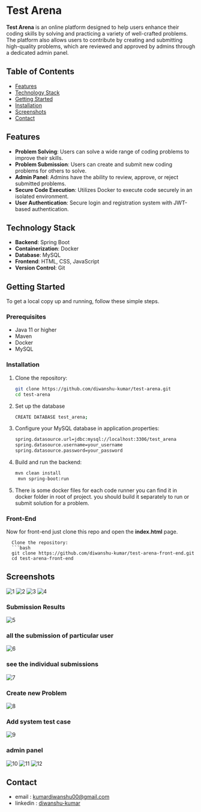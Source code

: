 # Test Arena

**Test Arena** is an online platform designed to help users enhance their coding skills by solving and practicing a variety of well-crafted problems. The platform also allows users to contribute by creating and submitting high-quality problems, which are reviewed and approved by admins through a dedicated admin panel.

## Table of Contents
- [Features](#features)
- [Technology Stack](#technology-stack)
- [Getting Started](#getting-started)
- [Installation](#installation)
- [Screenshots](#screenshots)
- [Contact](#contact)

## Features
- **Problem Solving**: Users can solve a wide range of coding problems to improve their skills.
- **Problem Submission**: Users can create and submit new coding problems for others to solve.
- **Admin Panel**: Admins have the ability to review, approve, or reject submitted problems.
- **Secure Code Execution**: Utilizes Docker to execute code securely in an isolated environment.
- **User Authentication**: Secure login and registration system with JWT-based authentication.

## Technology Stack
- **Backend**: Spring Boot
- **Containerization**: Docker
- **Database**: MySQL
- **Frontend**: HTML, CSS, JavaScript
- **Version Control**: Git

## Getting Started
To get a local copy up and running, follow these simple steps.

### Prerequisites
- Java 11 or higher
- Maven
- Docker
- MySQL

### Installation
1. Clone the repository:
   ```bash
   git clone https://github.com/diwanshu-kumar/test-arena.git
   cd test-arena

2. Set up the database
    ```bash
   CREATE DATABASE test_arena;

3. Configure your MySQL database in application.properties:
    ```bash
   spring.datasource.url=jdbc:mysql://localhost:3306/test_arena
   spring.datasource.username=your_username
   spring.datasource.password=your_password

4. Build and run the backend:
   ```bash
   mvn clean install
    mvn spring-boot:run

5. There is some docker files for each code runner you can find it in docker folder in root of project.
   you should build it separately to run or submit solution for a problem.

### Front-End
   Now for front-end just clone this repo and open the **index.html** page.
      
      Clone the repository:
      ```bash
      git clone https://github.com/diwanshu-kumar/test-arena-front-end.git
      cd test-arena-front-end


## Screenshots
![1](https://github.com/user-attachments/assets/fd342bfd-a9ea-4082-be6c-95009ecff69c)
![2](https://github.com/user-attachments/assets/5d207dfe-d62b-4bdf-b1ac-379a9f8e481c)
![3](https://github.com/user-attachments/assets/b86e5d5e-eff2-4325-9002-9ecc8da49795)
![4](https://github.com/user-attachments/assets/6491ecf8-63ab-4448-bfad-1c1bccf06374)
### Submission Results
![5](https://github.com/user-attachments/assets/c37e426b-690e-4b04-b251-b46cfca1cc2e)
### all the submission of particular user
![6](https://github.com/user-attachments/assets/dcf740e8-0487-4591-bee1-622945d0299f)

### see the individual submissions
![7](https://github.com/user-attachments/assets/5ba62d7a-0689-45c6-81de-e91a7bb049f2)

### Create new Problem
![8](https://github.com/user-attachments/assets/77dfca13-759c-49be-a493-3fe630b2da96)

### Add system test case
![9](https://github.com/user-attachments/assets/fcd322ef-bd63-4258-8735-dfafce061f30)

### admin panel
![10](https://github.com/user-attachments/assets/a2a5f1ec-ea2f-4fe4-8be9-5211bece27ef)
![11](https://github.com/user-attachments/assets/88ef6b7b-d85f-4f75-aba0-99a36fe1e013)
![12](https://github.com/user-attachments/assets/6afc203b-ecb1-4efc-9c06-704b8b6de975)


## Contact
   - email : kumardiwanshu00@gmail.com
   - linkedin : [diwanshu-kumar](linkedin.com/in/diwanshu-kumar-536793215/)